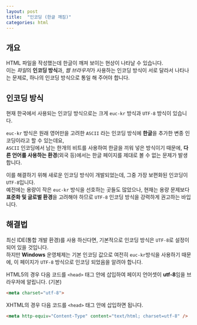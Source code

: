 ```yaml
---
layout: post
title:  "인코딩 (한글 깨짐)"
categories: html
---
```


## 개요
HTML 파일을 작성했는데 한글이 깨져 보이는 현상이 나타날 수 있습니다.  
이는 *파일*의 **인코딩 방식**과, *웹 브라우저*가 사용하는 인코딩 방식이 서로 달라서 나타나는 문제로, 하나의 인코딩 방식으로 통일 해 주어야 합니다.


## 인코딩 방식
현재 한국에서 사용되는 인코딩 방식으로는 크게 `euc-kr` 방식과 `UTF-8` 방식이 있습니다.

`euc-kr` 방식은 원래 영어만을 고려한 `ASCII` 라는 인코딩 방식에 **한글**을 추가한 변종 인코딩이라고 할 수 있는데요,  
`ASCII` 인코딩에서 남는 한개의 비트를 사용하여 한글을 끼워 넣은 방식이기 때문에, **다른 언어를 사용하는 환경**(외국 등)에서는 한글 페이지를 제대로 볼 수 없는 문제가 발생합니다.

이를 해결하기 위해 새로운 인코딩 방식이 개발되었는데, 그중 가장 보편화된 인코딩이 `UTF-8`입니다.  
예전에는 용량이 작은 `euc-kr` 방식을 선호하는 곳들도 많았으나, 현재는 용량 문제보다 **표준화 및 글로벌 환경**을 고려해야 하므로 `UTF-8` 인코딩 방식을 강력하게 권고하는 바입니다.


## 해결법
최신 IDE(통합 개발 환경)를 사용 하신다면, 기본적으로 인코딩 방식은 `UTF-8`로 설정이 되어 있을 것입니다.  
하지만 **Windows** 운영체제는 기본 인코딩 값으로 여전히 `euc-kr`방식을 사용하기 때문에, 이 페이지가 `UTF-8` 방식으로 인코딩 되었음을 알려야 합니다.

HTML5의 경우 다음 코드를 `<head>` 태그 안에 삽입하여 페이지 언어셋이 **utf-8**임을 브라우저에 알립니다. (기본)

```html
<meta charset="utf-8">
```

XHTML의 경우 다음 코드를 `<head>` 태그 안에 삽입하면 됩니다.

```html
<meta http-equiv="Content-Type" content="text/html; charset=utf-8" />
```